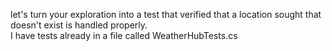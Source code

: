 let's turn your exploration into a test that verified that a location sought that doesn't exist is handled properly.  
I have tests already in a file called WeatherHubTests.cs